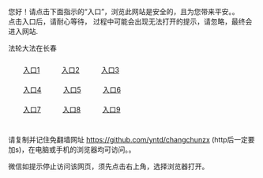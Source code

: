 您好！请点击下面指示的“入口”，浏览此网站是安全的，且为您带来平安。。 <br/>
点击入口后，请耐心等待， 过程中可能会出现无法打开的提示，请忽略，最终会进入网站. </br>

法轮大法在长春<br/>
<div style="padding:10px"><a style="margin:20px" target="_blank" href="https://d3gt2za17tfwzk.cloudfront.net/2Qpsp?wfmvtjxa" id="ccLink1" rel="nofollow">入口1</a> <a target="_blank" style="margin:20px" href="https://d25hcjfwcb2dpw.cloudfront.net/2Qpsp?eiqnob" id="ccLink2" rel="nofollow">入口2</a> <a style="margin:20px" target="_blank" href="https://d37fgktsirqv9o.cloudfront.net/2Qpsp?mjghb" id="ccLink3" rel="nofollow">入口3</a></div>

<div style="padding:10px" ><a style="margin:20px" target="_blank" href="https://d3gt2za17tfwzk.cloudfront.net/2Qpsp?wfmvtjxa" id="ccLink4" rel="nofollow">入口4</a> <a style="margin:20px" href="https://d25hcjfwcb2dpw.cloudfront.net/2Qpsp?eiqnob" target="_blank" id="ccLink5" rel="nofollow">入口5</a> <a style="margin:20px" href="https://d37fgktsirqv9o.cloudfront.net/2Qpsp?mjghb" target="_blank" id="ccLink6" rel="nofollow">入口6</a></div>

<div style="padding:10px"><a style="margin:20px" target="_blank" href="https://d3gt2za17tfwzk.cloudfront.net/2Qpsp?wfmvtjxa" id="ccLink7" rel="nofollow">入口7</a> <a style="margin:20px" href="https://d25hcjfwcb2dpw.cloudfront.net/2Qpsp?eiqnob" target="_blank" id="ccLink8" rel="nofollow">入口8</a> <a style="margin:20px" target="_blank" href="https://d37fgktsirqv9o.cloudfront.net/2Qpsp?mjghb" id="ccLink9" rel="nofollow">入口9</a></div>

<br/>



请复制并记住免翻墙网址 https://github.com/yntd/changchunzx (http后一定要加s)，在电脑或手机的浏览器均可访问。。<br/>

微信如提示停止访问该网页，须先点击右上角，选择浏览器打开。
